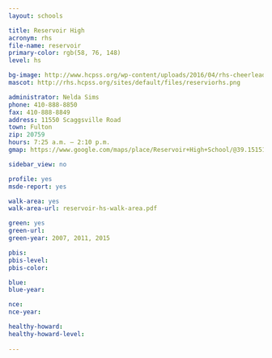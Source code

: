 ```yaml
---
layout: schools

title: Reservoir High
acronym: rhs
file-name: reservoir
primary-color: rgb(58, 76, 148)
level: hs

bg-image: http://www.hcpss.org/wp-content/uploads/2016/04/rhs-cheerleaders-group-routine.jpg
mascot: http://rhs.hcpss.org/sites/default/files/reserviorhs.png

administrator: Nelda Sims
phone: 410-888-8850
fax: 410-888-8849
address: 11550 Scaggsville Road
town: Fulton
zip: 20759
hours: 7:25 a.m. – 2:10 p.m.
gmap: https://www.google.com/maps/place/Reservoir+High+School/@39.151512,-76.9165707,17z/data=!3m1!4b1!4m2!3m1!1s0x89b7dc041f240159:0x7163e0d4907d6f22?hl=en

sidebar_view: no

profile: yes
msde-report: yes

walk-area: yes
walk-area-url: reservoir-hs-walk-area.pdf

green: yes
green-url:
green-year: 2007, 2011, 2015

pbis:
pbis-level:
pbis-color:

blue: 
blue-year: 

nce:
nce-year:

healthy-howard:
healthy-howard-level:
 
---
```

